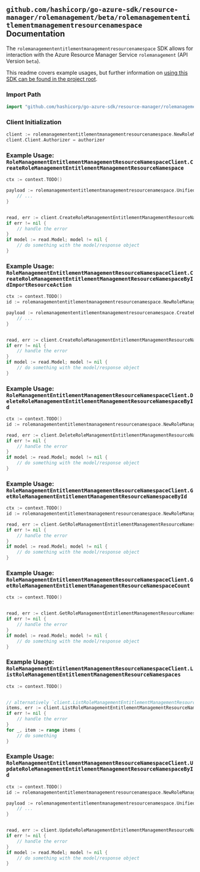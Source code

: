 
## `github.com/hashicorp/go-azure-sdk/resource-manager/rolemanagement/beta/rolemanagemententitlementmanagementresourcenamespace` Documentation

The `rolemanagemententitlementmanagementresourcenamespace` SDK allows for interaction with the Azure Resource Manager Service `rolemanagement` (API Version `beta`).

This readme covers example usages, but further information on [using this SDK can be found in the project root](https://github.com/hashicorp/go-azure-sdk/tree/main/docs).

### Import Path

```go
import "github.com/hashicorp/go-azure-sdk/resource-manager/rolemanagement/beta/rolemanagemententitlementmanagementresourcenamespace"
```


### Client Initialization

```go
client := rolemanagemententitlementmanagementresourcenamespace.NewRoleManagementEntitlementManagementResourceNamespaceClientWithBaseURI("https://management.azure.com")
client.Client.Authorizer = authorizer
```


### Example Usage: `RoleManagementEntitlementManagementResourceNamespaceClient.CreateRoleManagementEntitlementManagementResourceNamespace`

```go
ctx := context.TODO()

payload := rolemanagemententitlementmanagementresourcenamespace.UnifiedRbacResourceNamespace{
	// ...
}


read, err := client.CreateRoleManagementEntitlementManagementResourceNamespace(ctx, payload)
if err != nil {
	// handle the error
}
if model := read.Model; model != nil {
	// do something with the model/response object
}
```


### Example Usage: `RoleManagementEntitlementManagementResourceNamespaceClient.CreateRoleManagementEntitlementManagementResourceNamespaceByIdImportResourceAction`

```go
ctx := context.TODO()
id := rolemanagemententitlementmanagementresourcenamespace.NewRoleManagementEntitlementManagementResourceNamespaceID("unifiedRbacResourceNamespaceIdValue")

payload := rolemanagemententitlementmanagementresourcenamespace.CreateRoleManagementEntitlementManagementResourceNamespaceByIdImportResourceActionRequest{
	// ...
}


read, err := client.CreateRoleManagementEntitlementManagementResourceNamespaceByIdImportResourceAction(ctx, id, payload)
if err != nil {
	// handle the error
}
if model := read.Model; model != nil {
	// do something with the model/response object
}
```


### Example Usage: `RoleManagementEntitlementManagementResourceNamespaceClient.DeleteRoleManagementEntitlementManagementResourceNamespaceById`

```go
ctx := context.TODO()
id := rolemanagemententitlementmanagementresourcenamespace.NewRoleManagementEntitlementManagementResourceNamespaceID("unifiedRbacResourceNamespaceIdValue")

read, err := client.DeleteRoleManagementEntitlementManagementResourceNamespaceById(ctx, id)
if err != nil {
	// handle the error
}
if model := read.Model; model != nil {
	// do something with the model/response object
}
```


### Example Usage: `RoleManagementEntitlementManagementResourceNamespaceClient.GetRoleManagementEntitlementManagementResourceNamespaceById`

```go
ctx := context.TODO()
id := rolemanagemententitlementmanagementresourcenamespace.NewRoleManagementEntitlementManagementResourceNamespaceID("unifiedRbacResourceNamespaceIdValue")

read, err := client.GetRoleManagementEntitlementManagementResourceNamespaceById(ctx, id)
if err != nil {
	// handle the error
}
if model := read.Model; model != nil {
	// do something with the model/response object
}
```


### Example Usage: `RoleManagementEntitlementManagementResourceNamespaceClient.GetRoleManagementEntitlementManagementResourceNamespaceCount`

```go
ctx := context.TODO()


read, err := client.GetRoleManagementEntitlementManagementResourceNamespaceCount(ctx)
if err != nil {
	// handle the error
}
if model := read.Model; model != nil {
	// do something with the model/response object
}
```


### Example Usage: `RoleManagementEntitlementManagementResourceNamespaceClient.ListRoleManagementEntitlementManagementResourceNamespaces`

```go
ctx := context.TODO()


// alternatively `client.ListRoleManagementEntitlementManagementResourceNamespaces(ctx)` can be used to do batched pagination
items, err := client.ListRoleManagementEntitlementManagementResourceNamespacesComplete(ctx)
if err != nil {
	// handle the error
}
for _, item := range items {
	// do something
}
```


### Example Usage: `RoleManagementEntitlementManagementResourceNamespaceClient.UpdateRoleManagementEntitlementManagementResourceNamespaceById`

```go
ctx := context.TODO()
id := rolemanagemententitlementmanagementresourcenamespace.NewRoleManagementEntitlementManagementResourceNamespaceID("unifiedRbacResourceNamespaceIdValue")

payload := rolemanagemententitlementmanagementresourcenamespace.UnifiedRbacResourceNamespace{
	// ...
}


read, err := client.UpdateRoleManagementEntitlementManagementResourceNamespaceById(ctx, id, payload)
if err != nil {
	// handle the error
}
if model := read.Model; model != nil {
	// do something with the model/response object
}
```

